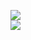 [![](https://img.shields.io/badge/Made%20With-Github%20Spray-lightgrey.svg?style=for-the-badge&logo=github)](https://github.com/Annihil/github-spray#2438)  
[![](https://i.imgur.com/2DrTn0Z.gif)](https://github.com/Annihil/github-spray)